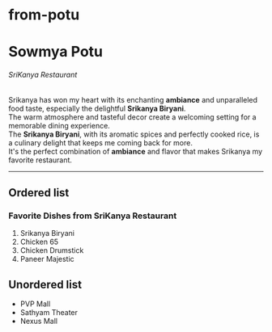 # from-potu
# Sowmya Potu
###### SriKanya Restaurant
Srikanya has won my heart with its enchanting **ambiance** and unparalleled food taste, especially the delightful **Srikanya Biryani**. <br>The warm atmosphere and tasteful decor create a welcoming setting for a memorable dining experience. <br>The **Srikanya Biryani**, with its aromatic spices and perfectly cooked rice, is a culinary delight that keeps me coming back for more.<br> It's the perfect combination of **ambiance** and flavor that makes Srikanya my favorite restaurant.

---
## Ordered list
### Favorite Dishes from SriKanya Restaurant

1. Srikanya Biryani
2. Chicken 65
3. Chicken Drumstick
4. Paneer Majestic


## Unordered list
* PVP Mall
* Sathyam Theater
* Nexus Mall